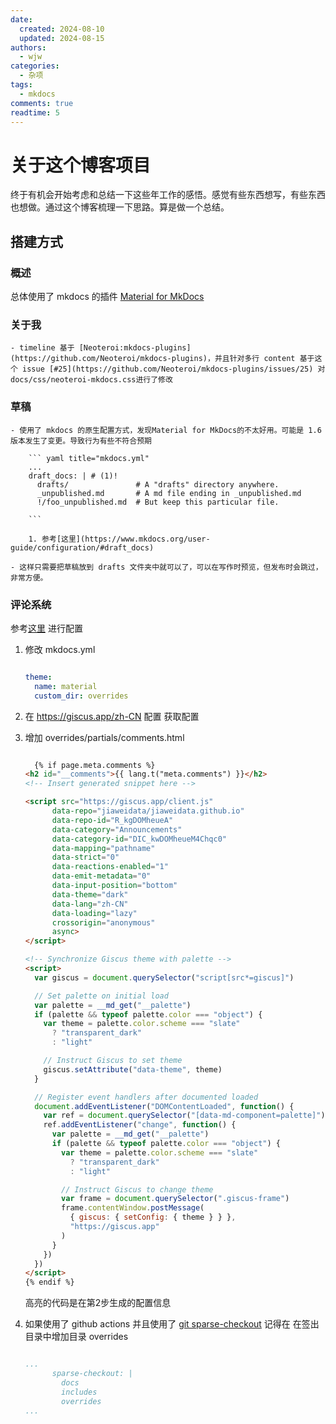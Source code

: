 ```yaml
---
date:
  created: 2024-08-10
  updated: 2024-08-15
authors:
  - wjw
categories:
  - 杂项
tags:
  - mkdocs
comments: true
readtime: 5
---
```

# 关于这个博客项目

终于有机会开始考虑和总结一下这些年工作的感悟。感觉有些东西想写，有些东西也想做。通过这个博客梳理一下思路。算是做一个总结。
<!-- more -->
## 搭建方式

### 概述

 总体使用了 mkdocs 的插件 [Material for MkDocs](https://squidfunk.github.io/mkdocs-material/)

### 关于我
    - timeline 基于 [Neoteroi:mkdocs-plugins](https://github.com/Neoteroi/mkdocs-plugins)，并且针对多行 content 基于这个 issue [#25](https://github.com/Neoteroi/mkdocs-plugins/issues/25) 对docs/css/neoteroi-mkdocs.css进行了修改

### 草稿
    - 使用了 mkdocs 的原生配置方式，发现Material for MkDocs的不太好用。可能是 1.6 版本发生了变更。导致行为有些不符合预期

        ``` yaml title="mkdocs.yml"
        ...
        draft_docs: | # (1)!
          drafts/               # A "drafts" directory anywhere.
          _unpublished.md       # A md file ending in _unpublished.md
          !/foo_unpublished.md  # But keep this particular file.

        ```

        1. 参考[这里](https://www.mkdocs.org/user-guide/configuration/#draft_docs)

    - 这样只需要把草稿放到 drafts 文件夹中就可以了，可以在写作时预览，但发布时会跳过，非常方便。

### 评论系统

参考[这里](https://squidfunk.github.io/mkdocs-material/setup/adding-a-comment-system/#adding-a-comment-system) 进行配置

1. 修改 mkdocs.yml

    ```yaml title="mkdocs.yml" hl_lines="3"

    theme:
      name: material
      custom_dir: overrides

    ```

2. 在 https://giscus.app/zh-CN 配置 获取配置

3. 增加 overrides/partials/comments.html

    ``` html title="comments.html" linenums="0" hl_lines="5-20"

      {% if page.meta.comments %}
    <h2 id="__comments">{{ lang.t("meta.comments") }}</h2>
    <!-- Insert generated snippet here -->

    <script src="https://giscus.app/client.js"
          data-repo="jiaweidata/jiaweidata.github.io"
          data-repo-id="R_kgDOMheueA"
          data-category="Announcements"
          data-category-id="DIC_kwDOMheueM4Chqc0"
          data-mapping="pathname"
          data-strict="0"
          data-reactions-enabled="1"
          data-emit-metadata="0"
          data-input-position="bottom"
          data-theme="dark"
          data-lang="zh-CN"
          data-loading="lazy"
          crossorigin="anonymous"
          async>
    </script>

    <!-- Synchronize Giscus theme with palette -->
    <script>
      var giscus = document.querySelector("script[src*=giscus]")

      // Set palette on initial load
      var palette = __md_get("__palette")
      if (palette && typeof palette.color === "object") {
        var theme = palette.color.scheme === "slate"
          ? "transparent_dark"
          : "light"

        // Instruct Giscus to set theme
        giscus.setAttribute("data-theme", theme)
      }

      // Register event handlers after documented loaded
      document.addEventListener("DOMContentLoaded", function() {
        var ref = document.querySelector("[data-md-component=palette]")
        ref.addEventListener("change", function() {
          var palette = __md_get("__palette")
          if (palette && typeof palette.color === "object") {
            var theme = palette.color.scheme === "slate"
              ? "transparent_dark"
              : "light"

            // Instruct Giscus to change theme
            var frame = document.querySelector(".giscus-frame")
            frame.contentWindow.postMessage(
              { giscus: { setConfig: { theme } } },
              "https://giscus.app"
            )
          }
        })
      })
    </script>
    {% endif %}

    ```
    高亮的代码是在第2步生成的配置信息

4. 如果使用了 github actions 并且使用了 [git sparse-checkout](https://squidfunk.github.io/mkdocs-material/blog/2023/09/22/using-git-sparse-checkout-for-faster-documentation-builds/) 记得在 在签出目录中增加目录 overrides

    ``` yml title=".github/workflows/ci.yml" linenums="0" hl_lines="5"

    ...
          sparse-checkout: |
            docs
            includes
            overrides
    ...
    ```
